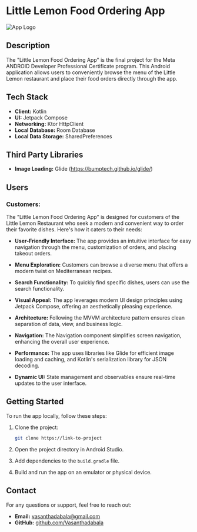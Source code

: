 # Little Lemon Food Ordering App

![App Logo](https://i.postimg.cc/K8TgbQs8/logo.png)

## Description

The "Little Lemon Food Ordering App" is the final project for the Meta ANDROID Developer Professional Certificate program. This Android application allows users to conveniently browse the menu of the Little Lemon restaurant and place their food orders directly through the app.

## Tech Stack

- **Client:** Kotlin
- **UI:** Jetpack Compose
- **Networking:** Ktor HttpClient
- **Local Database:** Room Database
- **Local Data Storage:** SharedPreferences

## Third Party Libraries
- **Image Loading:** Glide (https://bumptech.github.io/glide/)

## Users

### Customers:

The "Little Lemon Food Ordering App" is designed for customers of the Little Lemon Restaurant who seek a modern and convenient way to order their favorite dishes. Here's how it caters to their needs:

- **User-Friendly Interface:** The app provides an intuitive interface for easy navigation through the menu, customization of orders, and placing takeout orders.

- **Menu Exploration:** Customers can browse a diverse menu that offers a modern twist on Mediterranean recipes.

- **Search Functionality:** To quickly find specific dishes, users can use the search functionality.

- **Visual Appeal:** The app leverages modern UI design principles using Jetpack Compose, offering an aesthetically pleasing experience.

- **Architecture:** Following the MVVM architecture pattern ensures clean separation of data, view, and business logic.

- **Navigation:** The Navigation component simplifies screen navigation, enhancing the overall user experience.

- **Performance:** The app uses libraries like Glide for efficient image loading and caching, and Kotlin's serialization library for JSON decoding.

- **Dynamic UI:** State management and observables ensure real-time updates to the user interface.

## Getting Started

To run the app locally, follow these steps:

1. Clone the project:

   ```bash
   git clone https://link-to-project
   ```

2. Open the project directory in Android Studio.

3. Add dependencies to the `build.gradle` file.

4. Build and run the app on an emulator or physical device.

## Contact

For any questions or support, feel free to reach out:

- **Email:** [vasanthadabala@gmail.com](mailto:vasanthadabala@gmail.com)
- **GitHub:** [github.com/Vasanthadabala](https://github.com/Vasanthadabala)
